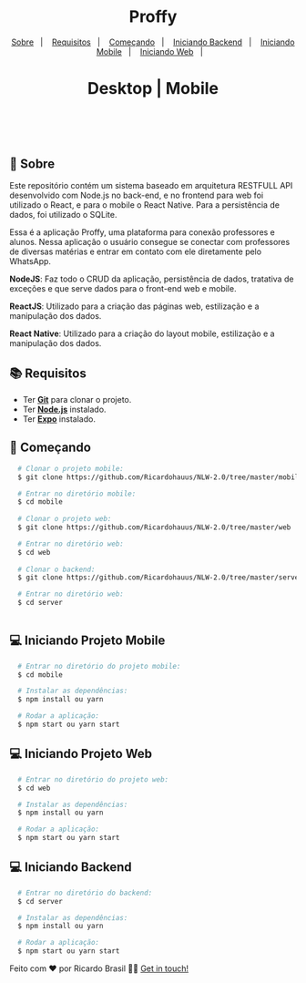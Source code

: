 <h1 align="center">
Proffy
</h1>

<p align="center">
  <a href="#page_with_curl-sobre">Sobre</a>&nbsp;&nbsp;&nbsp;|&nbsp;&nbsp;&nbsp;
  <a href="#books-requisitos">Requisitos</a>&nbsp;&nbsp;&nbsp;|&nbsp;&nbsp;&nbsp;
  <a href="#rocket-começando">Começando</a>&nbsp;&nbsp;&nbsp;|&nbsp;&nbsp;&nbsp;
  <a href="#computer-iniciando-backend">Iniciando Backend</a>&nbsp;&nbsp;&nbsp;|&nbsp;&nbsp;&nbsp;
  <a href="#computer-iniciando-projeto-mobile">Iniciando Mobile</a>&nbsp;&nbsp;&nbsp;|&nbsp;&nbsp;&nbsp;
  <a href="#computer-iniciando-projeto-web">Iniciando Web</a>&nbsp;&nbsp;&nbsp;|&nbsp;&nbsp;&nbsp;  
</p>

<h1 align="center"> Desktop | Mobile </h1>

<h1 align="center">       
   <img alt="" src="https://media1.giphy.com/media/Q7S85hMsZCzfVK0WCq/giphy.gif" />
   <img alt="" src="https://media0.giphy.com/media/ftpwNC51ZL72OyaIKH/giphy.gif" />
</h1>

## :page_with_curl: Sobre
Este repositório contém um sistema baseado em arquitetura RESTFULL API desenvolvido com Node.js no back-end, e no frontend para web foi utilizado o React, e para o mobile o React Native. Para a persistência de dados, foi utilizado o SQLite.

Essa é a aplicação Proffy, uma plataforma para conexão professores e alunos. Nessa aplicação o usuário consegue se conectar com professores de diversas matérias e entrar em contato com ele diretamente pelo WhatsApp.

**NodeJS**: Faz todo o CRUD da aplicação, persistência de dados, tratativa de exceções e que serve dados para o front-end web e mobile.

**ReactJS**: Utilizado para a criação das páginas web, estilização e a manipulação dos dados.

**React Native**: Utilizado para a criação do layout mobile, estilização e a manipulação dos dados.


## :books: Requisitos
- Ter [**Git**](https://git-scm.com/) para clonar o projeto.
- Ter [**Node.js**](https://nodejs.org/en/) instalado.
- Ter [**Expo**](https://docs.expo.io/get-started/installation/) instalado.

## :rocket: Começando
``` bash
  # Clonar o projeto mobile:
  $ git clone https://github.com/Ricardohauus/NLW-2.0/tree/master/mobile

  # Entrar no diretório mobile:
  $ cd mobile
  
  # Clonar o projeto web:
  $ git clone https://github.com/Ricardohauus/NLW-2.0/tree/master/web

  # Entrar no diretório web:
  $ cd web
  
  # Clonar o backend:
  $ git clone https://github.com/Ricardohauus/NLW-2.0/tree/master/server

  # Entrar no diretório web:
  $ cd server  
  
```

## :computer: Iniciando Projeto Mobile
```bash
  # Entrar no diretório do projeto mobile:
  $ cd mobile

  # Instalar as dependências:
  $ npm install ou yarn 

  # Rodar a aplicação:
  $ npm start ou yarn start
```

## :computer: Iniciando Projeto Web
```bash
  # Entrar no diretório do projeto web:
  $ cd web

  # Instalar as dependências:
  $ npm install ou yarn 

  # Rodar a aplicação:
  $ npm start ou yarn start
```

## :computer: Iniciando Backend
```bash
  # Entrar no diretório do backend:
  $ cd server

  # Instalar as dependências:
  $ npm install ou yarn 

  # Rodar a aplicação:
  $ npm start ou yarn start
```


Feito com ❤️ por Ricardo Brasil 👋🏻 [Get in touch!](https://github.com/Ricardohauus)
